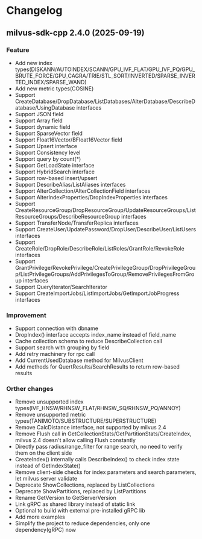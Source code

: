 # Changelog

## milvus-sdk-cpp 2.4.0 (2025-09-19)
### Feature
- Add new index types(DISKANN/AUTOINDEX/SCANN/GPU_IVF_FLAT/GPU_IVF_PQ/GPU_BRUTE_FORCE/GPU_CAGRA/TRIE/STL_SORT/INVERTED/SPARSE_INVERTED_INDEX/SPARSE_WAND)
- Add new metric types(COSINE)
- Support CreateDatabase/DropDatabase/ListDatabases/AlterDatabase/DescribeDatabase/UsingDatabase interfaces
- Support JSON field
- Support Array field
- Support dynamic field
- Support SparseVector field
- Support Float16Vector/BFloat16Vector field
- Support Upsert interface
- Support Consistency level
- Support query by count(*)
- Support GetLoadState interface
- Support HybridSearch interface
- Support row-based insert/upsert
- Support DescribeAlias/ListAliases interfaces
- Support AlterCollection/AlterCollectionField interfaces
- Support AlterIndexProperties/DropIndexProperties interfaces
- Support CreateResourceGroup/DropResourceGroup/UpdateResourceGroups/ListResourceGroups/DescribeResourceGroup interfaces
- Support TransferNode/TransferReplica interfaces
- Support CreateUser/UpdatePassword/DropUser/DescribeUser/ListUsers interfaces
- Support CreateRole/DropRole/DescribeRole/ListRoles/GrantRole/RevokeRole interfaces
- Support GrantPrivilege/RevokePrivilege/CreatePrivilegeGroup/DropPrivilegeGroup/ListPrivilegeGroups/AddPrivilegesToGroup/RemovePrivilegesFromGroup interfaces
- Support QueryIterator/SearchIterator
- Support CreateImportJobs/ListImportJobs/GetImportJobProgress interfaces


### Improvement
- Support connection with dbname
- DropIndex() interface accepts index_name instead of field_name
- Cache collection schema to reduce DescribeCollection call
- Support search with grouping by field
- Add retry machinery for rpc call
- Add CurrentUsedDatabase method for MilvusClient
- Add methods for QuertResults/SearchResults to return row-based results


### Orther changes
- Remove unsupported index types(IVF_HNSW/RHNSW_FLAT/RHNSW_SQ/RHNSW_PQ/ANNOY)
- Remove unsupported metric types(TANIMOTO/SUBSTRUCTURE/SUPERSTRUCTURE)
- Remove CalcDistance interface, not supported by milvus 2.4
- Remove Flush call in GetCollectionStats/GetPartitionStats/CreateIndex, milvus 2.4 doesn't allow calling Flush constantly
- Directly pass radius/range_filter for range search, no need to verify them on the client side
- CreateIndex() internally calls DescribeIndex() to check index state instead of GetIndexState()
- Remove client-side checks for index parameters and search parameters, let milvus server validate
- Deprecate ShowCollections, replaced by ListCollections
- Deprecate ShowPartitions, replaced by ListPartitions
- Rename GetVersion to GetServerVersion
- Link gRPC as shared library instead of static link
- Optional to build with external pre-installed gRPC lib
- Add more examples
- Simplify the project to reduce dependencies, only one dependency(gRPC) now
